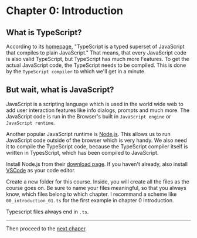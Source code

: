 # Chapter 0: Introduction
## What is TypeScript?
According to its [homepage](https://typescriptlang.org), "TypeScript is a typed superset of JavaScript that compiles to plain JavaScript." That means, that every JavaScript code is also valid TypeScript, but TypeScript has much more Features. To get the actual JavaScript code, the TypeScript needs to be compiled. This is done by the `TypeScript compiler` to which we'll get in a minute.

## But wait, what is JavaScript?
JavaScript is a scripting language which is used in the world wide web to add user interaction features like info dialogs, prompts and much more. The JavaScript code is run in the Browser's built in `JavaScript engine` or `JavaScript runtime`.

Another popular JavaScript runtime is [Node.js](https://nodejs.org/en/). This allows us to run JavaScript code outside of the browser which is very handy. We also need it to compile the TypeScript code, because the TypeScript compiler itself is written in TypesScript, which has been compiled to JavaScript.

Install Node.js from their [download page](https://nodejs.org/en/download/). If you haven't already, also install [VSCode](https://code.visualstudio.com/) as your code editor.

Create a new folder for this course. Inside, you will create all the files as the course goes on. Be sure to name your files meaningful, so that you always know, which files belong to which chapter. I recommand a scheme like `00_introduction_01.ts` for the first example in chapter 0 Introduction.

Typescript files always end in `.ts`.

---
Then proceed to the [next chaper](./01_Working_with_TypeScript.md).